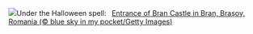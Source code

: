 ![](https://www.bing.com/th?id=OHR.BranCastle_EN-US5914201029_UHD.jpg&w=1000)Under the Halloween spell:&nbsp;&ensp;[Entrance of Bran Castle in Bran, Brașov, Romania (© blue sky in my pocket/Getty Images)](https://www.bing.com/th?id=OHR.BranCastle_EN-US5914201029_UHD.jpg)
<br><br/>
